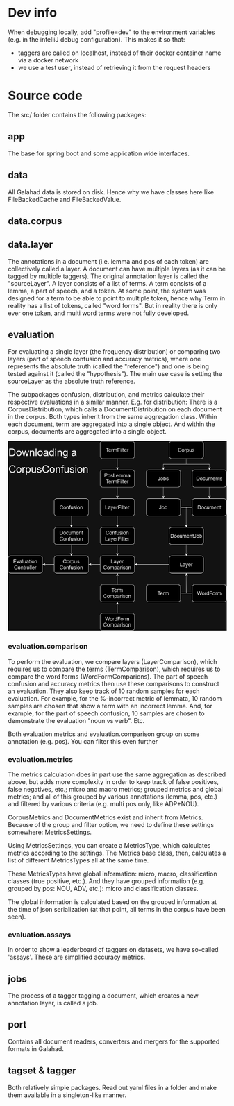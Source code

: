 # Dev info
When debugging locally, add "profile=dev" to the environment variables (e.g. in the intelliJ debug configuration).
This makes it so that:
- taggers are called on localhost, instead of their docker container name via a docker network
- we use a test user, instead of retrieving it from the request headers

# Source code
The src/ folder contains the following packages:

## app
The base for spring boot and some application wide interfaces.

## data
All Galahad data is stored on disk. Hence why we have classes here like FileBackedCache and FileBackedValue.

## data.corpus

## data.layer
The annotations in a document (i.e. lemma and pos of each token) are collectively called a layer. A document can have multiple layers (as it can be tagged by multiple taggers). The original annotation layer is called the "sourceLayer".
A layer consists of a list of terms. A term consists of a lemma, a part of speech, and a token. At some point, the system was designed for a term to be able to point to multiple token, hence why Term in reality has a list of tokens, called "word forms". But in reality there is only ever one token, and multi word terms were not fully developed.

## evaluation
For evaluating a single layer (the frequency distribution) or comparing two layers (part of speech confusion and accuracy metrics), where one represents the absolute truth (called the "reference") and one is being tested against it (called the "hypothesis"). The main use case is setting the sourceLayer as the absolute truth reference.

The subpackages confusion, distribution, and metrics calculate their respective evaluations in a similar manner.
E.g. for distribution: There is a CorpusDistribution, which calls a DocumentDistribution on each document in the corpus.
Both types inherit from the same aggregation class. Within each document, term are aggregated into a single object. And within the corpus, documents are aggregated into a single object.

![Diagram of downloading a CorpusConfusion](docs/CorpusConfusion.png)

### evaluation.comparison
To perform the evaluation, we compare layers (LayerComparison), which requires us to compare the terms (TermComparison), which requires us to compare the word forms (WordFormComparions). The part of speech confusion and accuracy metrics then use these comparisons to construct an evaluation. They also keep track of 10 random samples for each evaluation. For example, for the %-incorrect metric of lemmata, 10 random samples are chosen that show a term with an incorrect lemma. And, for example, for the part of speech confusion, 10 samples are chosen to demonstrate the evaluation "noun vs verb". Etc.

Both evaluation.metrics and evaluation.comparison group on some annotation (e.g. pos). You can filter this even further

### evaluation.metrics
The metrics calculation does in part use the same aggregation as described above, but adds more complexity in order to keep track of false positives, false negatives, etc.; micro and macro metrics; grouped metrics and global metrics; and all of this grouped by various annotations (lemma, pos, etc.) and filtered by various criteria (e.g. multi pos only, like ADP+NOU).

CorpusMetrics and DocumentMetrics exist and inherit from Metrics. Because of the group and filter option, we need to define these settings somewhere: MetricsSettings.

Using MetricsSettings, you can create a MetricsType, which calculates metrics according to the settings. The Metrics base class, then, calculates a list of different MetricsTypes all at the same time.

These MetricsTypes have global information: micro, macro, classification classes (true positive, etc.). And they have grouped information (e.g. grouped by pos: NOU, ADV, etc.): micro and classification classes. 

The global information is calculated based on the grouped information at the time of json serialization (at that point, all terms in the corpus have been seen).

### evaluation.assays
In order to show a leaderboard of taggers on datasets, we have so-called 'assays'. These are simplified accuracy metrics.

## jobs
The process of a tagger tagging a document, which creates a new annotation layer, is called a job.

## port
Contains all document readers, converters and mergers for the supported formats in Galahad.

## tagset & tagger
Both relatively simple packages. Read out yaml files in a folder and make them available in a singleton-like manner.